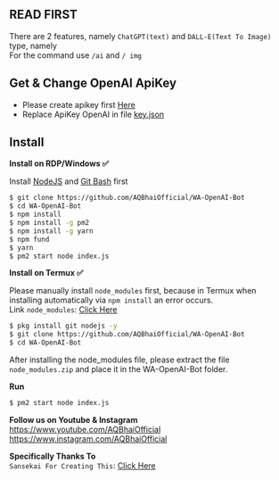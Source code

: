 ## READ FIRST
There are 2 features, namely ```ChatGPT(text)``` and ```DALL-E(Text To Image)``` type, namely <br>For the command use ```/ai``` and ```/ img```

## Get & Change OpenAI ApiKey
- Please create apikey first [Here](https://beta.openai.com/account/api-keys)
- Replace ApiKey OpenAI in file [key.json](https://github.com/AQBhaiOfficial/WAOpenAI-Bot/)

## Install
**Install on RDP/Windows ✅**

Install [NodeJS](https://nodejs.org/en/download/)
 and [Git Bash](https://git-scm.com/downloads) first
```bash
$ git clone https://github.com/AQBhaiOfficial/WA-OpenAI-Bot
$ cd WA-OpenAI-Bot
$ npm install
$ npm install -g pm2
$ npm install -g yarn
$ npm fund
$ yarn
$ pm2 start node index.js
```
**Install on Termux ✅**

Please manually install ```node_modules``` first, because in Termux when installing automatically via ```npm install``` an error occurs.
<br>Link ```node_modules```: [Click Here](https://drive.google.com/file/d/1gKGjseRirX6mQ5LOFULpmnDs7q3Svm8y/view?usp=sharing)
```bash
$ pkg install git nodejs -y
$ git clone https://github.com/AQBhaiOfficial/WA-OpenAI-Bot
$ cd WA-OpenAI-Bot
```
After installing the node_modules file, please extract the file ```node_modules.zip``` and place it in the WA-OpenAI-Bot folder.

**Run**
```bash
$ pm2 start node index.js
```
**Follow us on Youtube & Instagram** <br>
https://www.youtube.com/AQBhaiOfficial <br>
https://www.instagram.com/AQBhaiOfficial

**Specifically Thanks To**
<br>```Sansekai For Creating This```: [Click Here](https://github.com/Sansekai/)
